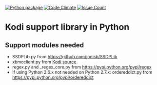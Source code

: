 [![Python package](https://github.com/jonisb/jsbc.KodiLib/workflows/Python%20package/badge.svg)](https://github.com/jonisb/jsbc.KodiLib/actions)
[![Code Climate](https://codeclimate.com/github/jonisb/KodiLib/badges/gpa.svg)](https://codeclimate.com/github/jonisb/KodiLib)
[![Issue Count](https://codeclimate.com/github/jonisb/KodiLib/badges/issue_count.svg)](https://codeclimate.com/github/jonisb/KodiLib)

# Kodi support library in Python

## Support modules needed

- SSDPLib.py from <https://github.com/jonisb/SSDPLib>
- xbmcclient.py from [Kodi source](https://github.com/xbmc/xbmc/blob/master/tools/EventClients/lib/python/xbmcclient.py)
- regex.py and _regex_core.py from <https://pypi.python.org/pypi/regex>
- If using Python 2.6.x not needed on Python 2.7.x:
    ordereddict.py from <https://pypi.python.org/pypi/ordereddict>
